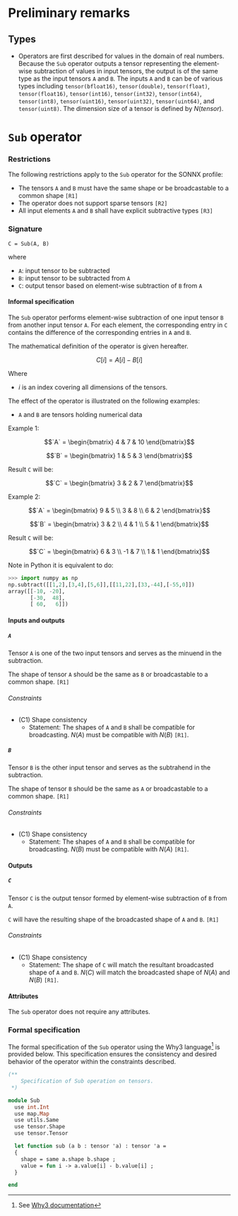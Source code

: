 # Preliminary remarks

## Types

- Operators are first described for values in the domain of real numbers. Because the `Sub` operator outputs a tensor representing the element-wise subtraction of values in input tensors, the output is of the same type as the input tensors `A` and `B`. The inputs `A` and `B` can be of various types including `tensor(bfloat16)`, `tensor(double)`, `tensor(float)`, `tensor(float16)`, `tensor(int16)`, `tensor(int32)`, `tensor(int64)`, `tensor(int8)`, `tensor(uint16)`, `tensor(uint32)`, `tensor(uint64)`, and `tensor(uint8)`. The dimension size of a tensor is defined by $N(tensor)$.

# `Sub` operator

### Restrictions

The following restrictions apply to the `Sub` operator for the SONNX profile:
- The tensors `A` and `B` must have the same shape or be broadcastable to a common shape `[R1]`
- The operator does not support sparse tensors `[R2]`
- All input elements `A` and `B` shall have explicit subtractive types `[R3]`

### Signature

`C = Sub(A, B)`

where
- `A`: input tensor to be subtracted
- `B`: input tensor to be subtracted from `A`
- `C`: output tensor based on element-wise subtraction of `B` from `A`

#### Informal specification

The `Sub` operator performs element-wise subtraction of one input tensor `B` from another input tensor `A`. For each element, the corresponding entry in `C` contains the difference of the corresponding entries in `A` and `B`.

The mathematical definition of the operator is given hereafter.

$$
C[i] = A[i] - B[i]
$$

Where
- $i$ is an index covering all dimensions of the tensors.

The effect of the operator is illustrated on the following examples:
- `A` and `B` are tensors holding numerical data

Example 1:
```math
`A` = \begin{bmatrix} 4 & 7 & 10 \end{bmatrix}
```
```math
`B` = \begin{bmatrix} 1 & 5 & 3 \end{bmatrix}
```
Result `C` will be:
```math
`C` = \begin{bmatrix} 3 & 2 & 7 \end{bmatrix}
```

Example 2:
```math
`A` = \begin{bmatrix} 9 & 5 \\ 3 & 8 \\ 6 & 2 \end{bmatrix}
```
```math
`B` = \begin{bmatrix} 3 & 2 \\ 4 & 1 \\ 5 & 1 \end{bmatrix}
```
Result `C` will be:
```math
`C` = \begin{bmatrix} 6 & 3 \\ -1 & 7 \\ 1 & 1 \end{bmatrix}
```

Note in Python it is equivalent to do:
```python
>>> import numpy as np
np.subtract([[1,2],[3,4],[5,6]],[[11,22],[33,-44],[-55,0]])
array([[-10, -20],
       [-30,  48],
       [ 60,   6]])
```

#### Inputs and outputs

##### `A`

Tensor `A` is one of the two input tensors and serves as the minuend in the subtraction.

The shape of tensor `A` should be the same as `B` or broadcastable to a common shape. `[R1]`

###### Constraints

- (C1) Shape consistency
    - Statement: The shapes of `A` and `B` shall be compatible for broadcasting. $N(A)$ must be compatible with $N(B)$ `[R1]`.

##### `B`

Tensor `B` is the other input tensor and serves as the subtrahend in the subtraction.

The shape of tensor `B` should be the same as `A` or broadcastable to a common shape. `[R1]`

###### Constraints

- (C1) Shape consistency
    - Statement: The shapes of `A` and `B` shall be compatible for broadcasting. $N(B)$ must be compatible with $N(A)$ `[R1]`.

#### Outputs

##### `C`

Tensor `C` is the output tensor formed by element-wise subtraction of `B` from `A`.

`C` will have the resulting shape of the broadcasted shape of `A` and `B`. `[R1]`

###### Constraints

- (C1) Shape consistency
    - Statement: The shape of `C` will match the resultant broadcasted shape of `A` and `B`. $N(C)$ will match the broadcasted shape of $N(A)$ and $N(B)$ `[R1]`.

#### Attributes

The `Sub` operator does not require any attributes.

### Formal specification

The formal specification of the `Sub` operator using the Why3 language[^1] is provided below. This specification ensures the consistency and desired behavior of the operator within the constraints described.

```ocaml
(**
    Specification of Sub operation on tensors.
 *)

module Sub
  use int.Int
  use map.Map
  use utils.Same
  use tensor.Shape
  use tensor.Tensor

  let function sub (a b : tensor 'a) : tensor 'a =
  {
    shape = same a.shape b.shape ;
    value = fun i -> a.value[i] - b.value[i] ;
  }

end
```

[^1]: See [Why3 documentation](https://www.why3.org/)
